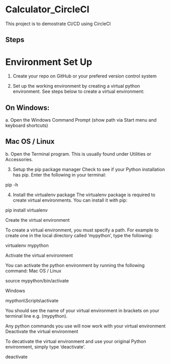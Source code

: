  <h1> Calculator_CircleCI </h1>
 This project is to demostrate CI/CD using CircleCI

## Steps
 
 # Environment Set Up
 1. Create your repo on GitHub or your prefered version control system
 
 2. Set up the working environment by creating a virtual python environment. See steps below to create a virtual environment:
  
  ## On Windows:
  a. Open the Windows Command Prompt (show path via Start menu and keyboard shortcuts)
  
  ## Mac OS / Linux
  b. Open the Terminal program. This is usually found under Utilities or Accessories.
  
 3. Setup the pip package manager
 Check to see if your Python installation has pip. Enter the following in your terminal:
  
   pip -h
   
 4. Install the virtualenv package
 The virtualenv package is required to create virtual environments. You can install it with pip:

pip install virtualenv

Create the virtual environment

To create a virtual environment, you must specify a path. For example to create one in the local directory called ‘mypython’, type the following:

virtualenv mypython

Activate the virtual environment

You can activate the python environment by running the following command:
Mac OS / Linux

source mypython/bin/activate

Windows

mypthon\Scripts\activate

You should see the name of your virtual environment in brackets on your terminal line e.g. (mypython).

Any python commands you use will now work with your virtual environment
Deactivate the virtual environment

To decativate the virtual environment and use your original Python environment, simply type ‘deactivate’.

deactivate
